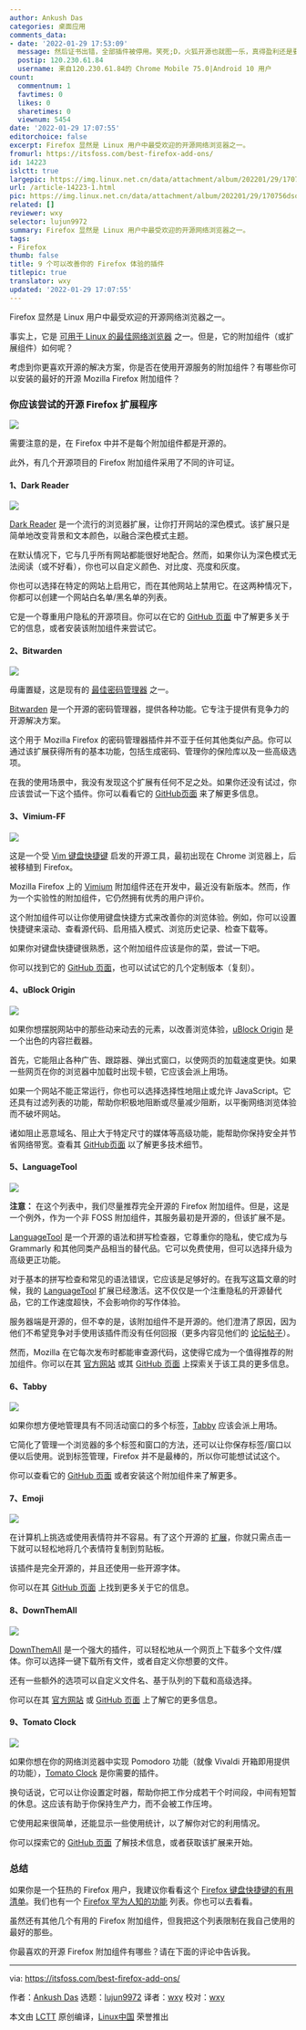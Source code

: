 ```yaml
---
author: Ankush Das
categories: 桌面应用
comments_data:
- date: '2022-01-29 17:53:09'
  message: 然后证书出错，全部插件被停用。笑死;D，火狐开源也就图一乐，真得盈利还是要靠收集用户信息。
  postip: 120.230.61.84
  username: 来自120.230.61.84的 Chrome Mobile 75.0|Android 10 用户
count:
  commentnum: 1
  favtimes: 0
  likes: 0
  sharetimes: 0
  viewnum: 5454
date: '2022-01-29 17:07:55'
editorchoice: false
excerpt: Firefox 显然是 Linux 用户中最受欢迎的开源网络浏览器之一。
fromurl: https://itsfoss.com/best-firefox-add-ons/
id: 14223
islctt: true
largepic: https://img.linux.net.cn/data/attachment/album/202201/29/170756dsq6v0q8pmux805z.png
url: /article-14223-1.html
pic: https://img.linux.net.cn/data/attachment/album/202201/29/170756dsq6v0q8pmux805z.png.thumb.jpg
related: []
reviewer: wxy
selector: lujun9972
summary: Firefox 显然是 Linux 用户中最受欢迎的开源网络浏览器之一。
tags:
- Firefox
thumb: false
title: 9 个可以改善你的 Firefox 体验的插件
titlepic: true
translator: wxy
updated: '2022-01-29 17:07:55'
---
```


Firefox 显然是 Linux 用户中最受欢迎的开源网络浏览器之一。


事实上，它是 [可用于 Linux 的最佳网络浏览器](https://itsfoss.com/best-browsers-ubuntu-linux/) 之一。但是，它的附加组件（或扩展组件）如何呢？


考虑到你更喜欢开源的解决方案，你是否在使用开源服务的附加组件？有哪些你可以安装的最好的开源 Mozilla Firefox 附加组件？


### 你应该尝试的开源 Firefox 扩展程序


![](/data/attachment/album/202201/29/170756dsq6v0q8pmux805z.png)


需要注意的是，在 Firefox 中并不是每个附加组件都是开源的。


此外，有几个开源项目的 Firefox 附加组件采用了不同的许可证。


#### 1、Dark Reader


![](/data/attachment/album/202201/29/170756nvhnvupwwvuhlbvn.png)


[Dark Reader](https://addons.mozilla.org/en-US/firefox/addon/darkreader/) 是一个流行的浏览器扩展，让你打开网站的深色模式。该扩展只是简单地改变背景和文本颜色，以融合深色模式主题。


在默认情况下，它与几乎所有网站都能很好地配合。然而，如果你认为深色模式无法阅读（或不好看），你也可以自定义颜色、对比度、亮度和灰度。


你也可以选择在特定的网站上启用它，而在其他网站上禁用它。在这两种情况下，你都可以创建一个网站白名单/黑名单的列表。


它是一个尊重用户隐私的开源项目。你可以在它的 [GitHub 页面](https://github.com/darkreader/darkreader) 中了解更多关于它的信息，或者安装该附加组件来尝试它。


#### 2、Bitwarden


![](/data/attachment/album/202201/29/170756expinsvx64r9vapa.png)


毋庸置疑，这是现有的 [最佳密码管理器](https://itsfoss.com/password-managers-linux/) 之一。


[Bitwarden](https://addons.mozilla.org/en-US/firefox/addon/bitwarden-password-manager/) 是一个开源的密码管理器，提供各种功能。它专注于提供有竞争力的开源解决方案。


这个用于 Mozilla Firefox 的密码管理器插件并不亚于任何其他类似产品。你可以通过该扩展获得所有的基本功能，包括生成密码、管理你的保险库以及一些高级选项。


在我的使用场景中，我没有发现这个扩展有任何不足之处。如果你还没有试过，你应该尝试一下这个插件。你可以看看它的 [GitHub页面](https://github.com/bitwarden/browser) 来了解更多信息。


#### 3、Vimium-FF


![](/data/attachment/album/202201/29/170757oscrcegznesmbcbj.png)


这是一个受 [Vim 键盘快捷键](https://itsfoss.com/pro-vim-tips/) 启发的开源工具，最初出现在 Chrome 浏览器上，后被移植到 Firefox。


Mozilla Firefox 上的 [Vimium](https://addons.mozilla.org/en-US/firefox/addon/vimium-ff/) 附加组件还在开发中，最近没有新版本。然而，作为一个实验性的附加组件，它仍然拥有优秀的用户评价。


这个附加组件可以让你使用键盘快捷方式来改善你的浏览体验。例如，你可以设置快捷键来滚动、查看源代码、启用插入模式、浏览历史记录、检查下载等。


如果你对键盘快捷键很熟悉，这个附加组件应该是你的菜，尝试一下吧。


你可以找到它的 [GitHub 页面](https://github.com/philc/vimium)，也可以试试它的几个定制版本（复刻）。


#### 4、uBlock Origin


![](/data/attachment/album/202201/29/170757g7pr654ism7xqsju.png)


如果你想摆脱网站中的那些动来动去的元素，以改善浏览体验，[uBlock Origin](https://addons.mozilla.org/en-US/firefox/addon/ublock-origin/) 是一个出色的内容拦截器。


首先，它能阻止各种广告、跟踪器、弹出式窗口，以使网页的加载速度更快。如果一些网页在你的浏览器中加载时出现卡顿，它应该会派上用场。


如果一个网站不能正常运行，你也可以选择选择性地阻止或允许 JavaScript。它还具有过滤列表的功能，帮助你积极地阻断或尽量减少阻断，以平衡网络浏览体验而不破坏网站。


诸如阻止恶意域名、阻止大于特定尺寸的媒体等高级功能，能帮助你保持安全并节省网络带宽。查看其 [GitHub页面](https://github.com/gorhill/uBlock#ublock-origin) 以了解更多技术细节。


#### 5、LanguageTool


![](/data/attachment/album/202201/29/170757z1t5fg3535tq251q.png)


**注意：** 在这个列表中，我们尽量推荐完全开源的 Firefox 附加组件。但是，这是一个例外，作为一个非 FOSS 附加组件，其服务最初是开源的，但该扩展不是。


[LanguageTool](https://languagetool.org) 是一个开源的语法和拼写检查器，它尊重你的隐私，使它成为与 Grammarly 和其他同类产品相当的替代品。它可以免费使用，但可以选择升级为高级更正功能。


对于基本的拼写检查和常见的语法错误，它应该是足够好的。在我写这篇文章的时候，我的 [LanguageTool](https://itsfoss.com/languagetool-review/) 扩展已经激活。这不仅仅是一个注重隐私的开源替代品，它的工作速度超快，不会影响你的写作体验。


服务器端是开源的，但不幸的是，该附加组件不是开源的。他们澄清了原因，因为他们不希望竞争对手使用该插件而没有任何回报（更多内容见他们的 [论坛帖子](https://forum.languagetool.org/t/about-the-browser-addon-privacy-and-open-source/7505)）。


然而，Mozilla 在它每次发布时都能审查源代码，这使得它成为一个值得推荐的附加组件。你可以在其 [官方网站](https://languagetool.org) 或其 [GitHub 页面](https://github.com/languagetool-org/languagetool) 上探索关于该工具的更多信息。


#### 6、Tabby


![](/data/attachment/album/202201/29/170758erx365x0o0h5vnxx.png)


如果你想方便地管理具有不同活动窗口的多个标签，[Tabby](https://addons.mozilla.org/en-US/firefox/addon/tabby-window-tab-manager/) 应该会派上用场。


它简化了管理一个浏览器的多个标签和窗口的方法，还可以让你保存标签/窗口以便以后使用。说到标签管理，Firefox 并不是最棒的，所以你可能想试试这个。


你可以查看它的 [GitHub 页面](https://github.com/Bill13579/tabby) 或者安装这个附加组件来了解更多。


#### 7、Emoji


![](/data/attachment/album/202201/29/170758v5rpr6mrk1po385o.png)


在计算机上挑选或使用表情符并不容易。有了这个开源的 [扩展](https://addons.mozilla.org/en-US/firefox/addon/emoji-sav/)，你就只需点击一下就可以轻松地将几个表情符复制到剪贴板。


该插件是完全开源的，并且还使用一些开源字体。


你可以在其 [GitHub 页面](https://github.com/Sav22999/emoji) 上找到更多关于它的信息。


#### 8、DownThemAll


![](/data/attachment/album/202201/29/170758q1zgv3000q11pew8.png)


[DownThemAll](https://addons.mozilla.org/en-US/firefox/addon/downthemall/) 是一个强大的插件，可以轻松地从一个网页上下载多个文件/媒体。你可以选择一键下载所有文件，或者自定义你想要的文件。


还有一些额外的选项可以自定义文件名、基于队列的下载和高级选择。


你可以在其 [官方网站](https://www.downthemall.org) 或 [GitHub 页面](https://github.com/downthemall/downthemall) 上了解它的更多信息。


#### 9、Tomato Clock


![](/data/attachment/album/202201/29/170758eyvt5ch4y1z5vyaz.png)


如果你想在你的网络浏览器中实现 Pomodoro 功能（就像 Vivaldi 开箱即用提供的功能），[Tomato Clock](https://addons.mozilla.org/en-US/firefox/addon/tomato-clock/) 是你需要的插件。


换句话说，它可以让你设置定时器，帮助你把工作分成若干个时间段，中间有短暂的休息。这应该有助于你保持生产力，而不会被工作压垮。


它使用起来很简单，还能显示一些使用统计，以了解你对它的利用情况。


你可以探索它的 [GitHub 页面](https://github.com/samueljun/tomato-clock) 了解技术信息，或者获取该扩展来开始。


### 总结


如果你是一个狂热的 Firefox 用户，我建议你看看这个 [Firefox 键盘快捷键的有用清单](https://itsfoss.com/firefox-keyboard-shortcuts/)。我们也有一个 [Firefox 罕为人知的功能](https://itsfoss.com/firefox-useful-features/) 列表。你也可以去看看。


虽然还有其他几个有用的 Firefox 附加组件，但我把这个列表限制在我自己使用的最好的那些。


你最喜欢的开源 Firefox 附加组件有哪些？请在下面的评论中告诉我。




---


via: <https://itsfoss.com/best-firefox-add-ons/>


作者：[Ankush Das](https://itsfoss.com/author/ankush/) 选题：[lujun9972](https://github.com/lujun9972) 译者：[wxy](https://github.com/wxy) 校对：[wxy](https://github.com/wxy)


本文由 [LCTT](https://github.com/LCTT/TranslateProject) 原创编译，[Linux中国](https://linux.cn/) 荣誉推出
